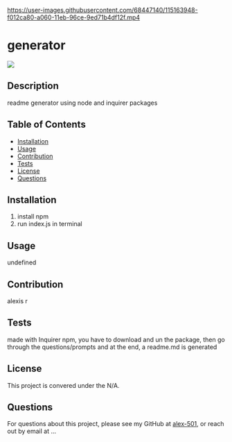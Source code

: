 https://user-images.githubusercontent.com/68447140/115163948-f012ca80-a060-11eb-96ce-9ed71b4df12f.mp4

# generator
![](https://img.shields.io/badge/license-N/A-blue?style=flat-square)
## Description
readme generator using node and inquirer packages
## Table of Contents
* [Installation](#installation)
* [Usage](#usage)
* [Contribution](#contribution)
* [Tests](#tests)
* [License](#license)
* [Questions](#questions)

## Installation
1. install npm
2. run index.js in terminal

## Usage
undefined

## Contribution
alexis r

## Tests
made with Inquirer npm, you have to download and un the package, then go through the questions/prompts and at the end, a readme.md is generated

## License
This project is convered under the N/A.

## Questions
For questions about this project, please see my GitHub at [alex-501](https://github.com/alex-501), or reach out by email at ...
